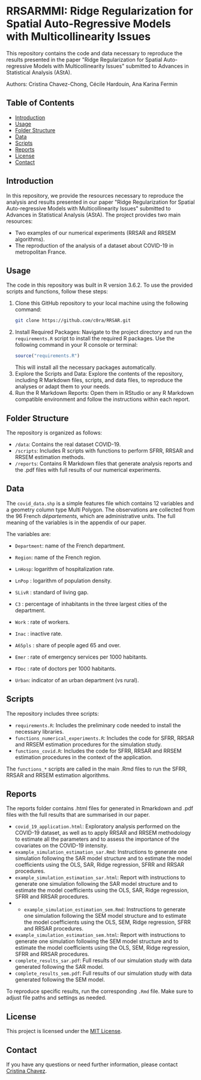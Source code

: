 # RRSARMMI: Ridge Regularization for Spatial Auto-Regressive Models with Multicollinearity Issues

This repository contains the code and data necessary to reproduce the results presented in the paper "Ridge Regularization for Spatial Auto-regressive Models with Multicollinearity Issues" submitted to Advances in Statistical Analysis (AStA). 

Authors: Cristina Chavez-Chong, Cécile Hardouin, Ana Karina Fermin

## Table of Contents

- [Introduction](#introduction)
- [Usage](#usage)
- [Folder Structure](#folder-structure)
- [Data](#data)
- [Scripts](#scripts)
- [Reports](#reports)
- [License](#license)
- [Contact](#contact)

## Introduction

In this repository, we provide the resources necessary to reproduce the analysis and results presented in our paper "Ridge Regularization for Spatial Auto-regressive Models with Multicollinearity Issues" submitted to Advances in Statistical Analysis (AStA). The project provides two main resources:

- Two examples of our numerical experiments (RRSAR and RRSEM algorithms).
- The reproduction of the analysis of a dataset about COVID-19 in metropolitan France.

## Usage

The code in this repository was built in R version 3.6.2.  To use the provided scripts and functions, follow these steps:

1. Clone this GitHub repository to your local machine using the following command:
   ```bash
   git clone https://github.com/c0ra/RRSAR.git
   ```
2. Install Required Packages:
Navigate to the project directory and run the `requirements.R` script to install the required R packages. Use the following command in your R console or terminal:
   ```R
   source("requirements.R")
   ```
   This will install all the necessary packages automatically.
3. Explore the Scripts and Data:
Explore the contents of the repository, including R Markdown files, scripts, and data files, to reproduce the analyses or adapt them to your needs.
4. Run the R Markdown Reports:
Open them in RStudio or any R Markdown compatible environment and follow the instructions within each report.

## Folder Structure

The repository is organized as follows:

- `/data`: Contains the real dataset COVID-19.
- `/scripts`: Includes R scripts with functions to perform SFRR, RRSAR and RRSEM estimation methods.
- `/reports`: Contains R Markdown files that generate analysis reports and the .pdf files with full results of our numerical experiments.

## Data

The  `covid_data.shp` is a simple features file which contains 12 variables and a geometry column type Multi Polygon. The observations are collected from the 96 French *départements*, which are administrative units. The full meaning of the variables is in the appendix of our paper.

The variables are:

* `Department`: name of the French department.

* `Region`: name of the French region.

* `LnHosp`: logarithm of hospitalization rate.

* `LnPop` : logarithm of population density.

* `SLivR` : standard of living gap.

* `C3` : percentage of inhabitants in the three largest cities of the department.

* `Work` : rate of workers.

* `Inac` : inactive rate.

* `A65pls` : share of people aged 65 and over.

* `Emer` : rate of emergency services per 1000 habitants.

* `FDoc` : rate of doctors per 1000 habitants.

* `Urban`: indicator of an urban department (vs rural).

## Scripts

The repository includes three scripts:

- `requirements.R`: Includes the preliminary code needed to install the necessary libraries.
- `functions_numerical_experiments.R`: Includes the code for SFRR, RRSAR and RRSEM estimation procedures for the simulation study.
- `functions_covid.R`: Includes the code for SFRR, RRSAR and RRSEM estimation procedures in the context of the application.

The `functions_*` scripts are called in the main .Rmd files to run the SFRR, RRSAR and RRSEM estimation algorithms.

## Reports

The reports folder contains .html files for generated in Rmarkdown and .pdf files with the full results that are summarised in our paper. 

- `covid_19_application.html`: Exploratory analysis performed on the COVID-19 dataset, as well as to apply RRSAR and RRSEM methodology to estimate all the parameters and to assess the importance of the covariates on the COVID-19 intensity.
- `example_simulation_estimation_sar.Rmd`: Instructions to generate one simulation following the SAR model structure and to estimate the model coefficients using the OLS, SAR, Ridge regression, SFRR and RRSAR procedures.
- `example_simulation_estimation_sar.html`: Report with instructions to generate one simulation following the SAR model structure and to estimate the model coefficients using the OLS, SAR, Ridge regression, SFRR and RRSAR procedures.
- - `example_simulation_estimation_sem.Rmd`: Instructions to generate one simulation following the SEM model structure and to estimate the model coefficients using the OLS, SEM, Ridge regression, SFRR and RRSAR procedures.
- `example_simulation_estimation_sem.html`: Report with instructions to generate one simulation following the SEM model structure and to estimate the model coefficients using the OLS, SEM, Ridge regression, SFRR and RRSAR procedures.
- `complete_results_sar.pdf`: Full results of our simulation study with data generated following the SAR model.
- `complete_results_sem.pdf`: Full results of our simulation study with data generated following the SEM model.

To reproduce specific results, run the corresponding `.Rmd` file. Make sure to adjust file paths and settings as needed.

## License

This project is licensed under the [MIT License](LICENSE).

## Contact

If you have any questions or need further information, please contact [Cristina Chavez](mailto:cristi0929@gmail.com).
